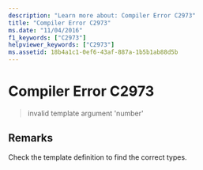 ```yaml
---
description: "Learn more about: Compiler Error C2973"
title: "Compiler Error C2973"
ms.date: "11/04/2016"
f1_keywords: ["C2973"]
helpviewer_keywords: ["C2973"]
ms.assetid: 18b4a1c1-0ef6-43af-887a-1b5b1ab88d5b
---
```

# Compiler Error C2973

> invalid template argument 'number'

## Remarks

Check the template definition to find the correct types.
